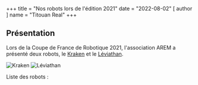 +++
title = "Nos robots lors de l'édition 2021"
date = "2022-08-02"
[ author ]
  name = "Titouan Real"
+++

## Présentation
Lors de la Coupe de France de Robotique 2021, l'association AREM a présenté deux robots, le [Kraken](kraken) et le [Léviathan](leviathan).

![Kraken]()
![Léviathan]()

Liste des robots :